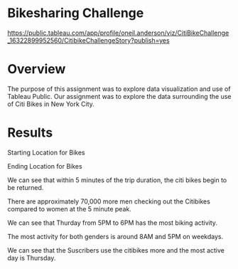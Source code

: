 # Bikesharing Challenge

https://public.tableau.com/app/profile/oneil.anderson/viz/CitiBikeChallenge_16322899952560/CitibikeChallengeStory?publish=yes

# Overview

The purpose of this assignment was to explore data visualization and use of Tableau Public. Our assignment was to explore the data surrounding the use of Citi Bikes in New York City.

# Results

Starting Location for Bikes

Ending Location for Bikes

We can see that within 5 minutes of the trip duration, the citi bikes begin to be returned.

There are approximately 70,000 more men checking out the Citibikes compared to women at the 5 minute peak.

We can see that Thurday from 5PM to 6PM has the most biking activity.

The most activity for both genders is around 8AM and 5PM on weekdays.

We can see that the Suscribers use the citibikes more and the most active day is Thursday.



